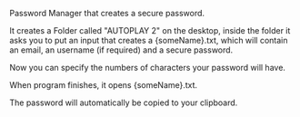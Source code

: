 Password Manager that creates a secure password.

It creates a Folder called "AUTOPLAY 2" on the desktop, inside the folder it asks you to put an input that creates a {someName}.txt, which will contain an email, an username (if required) and a secure password.

Now you can specify the numbers of characters your password will have.

When program finishes, it opens {someName}.txt.

The password will automatically be copied to your clipboard.
